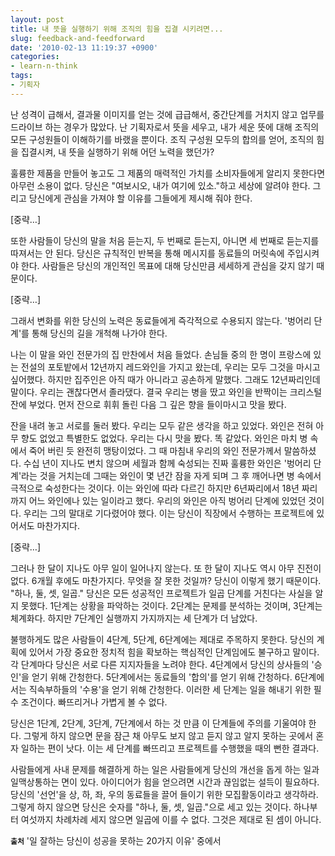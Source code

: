 ```yaml
---
layout: post
title: 내 뜻을 실행하기 위해 조직의 힘을 집결 시키려면...
slug: feedback-and-feedforward
date: '2010-02-13 11:19:37 +0900'
categories:
- learn-n-think
tags:
- 기획자
---
```


난 성격이 급해서, 결과물 이미지를 얻는 것에 급급해서, 중간단계를 거치지 않고 업무를 드라이브 하는 경우가 많았다. 난 기획자로서 뜻을 세우고, 내가 세운 뜻에 대해 조직의 모든 구성원들이 이해하기를 바랬을 뿐이다. 조직 구성원 모두의 합의를 얻어, 조직의 힘을 집결시켜, 내 뜻을 실행하기 위해 어던 노력을 했던가?

훌륭한 제품을 만들어 놓고도 그 제품의 매력적인 가치를 소비자들에게 알리지 못한다면 아무런 소용이 없다. 당신은 "여보시오, 내가 여기에 있소."하고 세상에 알려야 한다. 그리고 당신에게 관심을 가져야 할 이유를 그들에게 제시해 줘야 한다.

[중략…]

또한 사람들이 당신의 말을 처음 듣는지, 두 번째로 듣는지, 아니면 세 번째로 듣는지를 따져서는 안 된다. 당신은 규칙적인 반복을 통해 메시지를 동료들의 머릿속에 주입시켜야 한다. 사람들은 당신의 개인적인 목표에 대해 당신만큼 세세하게 관심을 갖지 않기 때문이다.

<!--more-->

[중략…]

그래서 변화를 위한 당신의 노력은 동료들에게 즉각적으로 수용되지 않는다. '벙어리 단계'를 통해 당신의 길을 개척해 나가야 한다.

나는 이 말을 와인 전문가의 집 만찬에서 처음 들었다. 손님들 중의 한 명이 프랑스에 있는 전설의 포토밭에서 12년까지 레드와인을 가지고 왔는데, 우리는 모두 그것을 마시고 싶어했다. 하지만 집주인은 아직 때가 아니라고 공손하게 말했다. 그래도 12년짜리인데 말이다. 우리는 괜찮다면서 졸라댔다. 결국 우리는 병을 땄고 와인을 반짝이는 크리스털 잔에 부었다. 먼저 잔으로 휘휘 돌린 다음 그 깊은 향을 들이마시고 맛을 봤다.

잔을 내려 놓고 서로를 둘러 봤다. 우리는 모두 같은 생각을 하고 있었다. 와인은 전혀 아무 향도 없었고 특별한도 없었다. 우리는 다시 맛을 봤다. 똑 같았다. 와인은 마치 병 속에서 죽어 버린 듯 완전히 맹탕이었다. 그 때 마침내 우리의 와인 전문가께서 말씀하셨다. 수십 년이 지나도 변치 않으며 세월과 함께 숙성되는 진짜 훌륭한 와인은 '벙어리 단계'라는 것을 거치는데 그때는 와인이 몇 년간 잠을 자게 되며 그 후 깨어나면 병 속에서 극적으로 숙성한다는 것이다. 이는 와인에 따라 다르긴 하지만 6년짜리에서 18년 짜리까지 어느 와인에나 있는 일이라고 했다. 우리의 와인은 아직 벙어리 단계에 있었던 것이다. 우리는 그의 말대로 기다렸어야 했다. 이는 당신이 직장에서 수행하는 프로젝트에 있어서도 마찬가지다.

[중략…]

그러나 한 달이 지나도 아무 일이 일어나지 않는다. 또 한 달이 지나도 역시 아무 진전이 없다. 6개월 후에도 마찬가지다. 무엇을 잘 못한 것일까? 당신이 이렇게 했기 때문이다. "하나, 둘, 셋, 일곱." 당신은 모든 성공적인 프로젝트가 일곱 단계를 거친다는 사실을 알지 못했다. 1단계는 상황을 파악하는 것이다. 2단계는 문제를 분석하는 것이며, 3단계는 체계화다. 하지만 7단계인 실행까지 가지까지는 세 단계가 더 남았다.

불행하게도 많은 사람들이 4단계, 5단계, 6단계에는 제대로 주목하지 못한다. 당신의 계획에 있어서 가장 중요한 정치적 힘을 확보하는 핵심적인 단계임에도 불구하고 말이다. 각 단계마다 당신은 서로 다른 지지자들을 노려야 한다. 4단계에서 당신의 상사들의 '승인'을 얻기 위해 간청한다. 5단계에서는 동료들의 '합의'를 얻기 위해 간청하다. 6단계에서는 직속부하들의 '수용'을 얻기 위해 간청한다. 이러한 세 단계는 일을 해내기 위한 필수 조건이다. 빠뜨리거나 가볍게 볼 수 없다.

당신은 1단계, 2단계, 3단계, 7단계에서 하는 것 만큼 이 단계들에 주의를 기울여야 한다. 그렇게 하지 않으면 문을 잠근 채 아무도 보지 않고 듣지 않고 알지 못하는 곳에서 혼자 일하는 편이 낫다. 이는 세 단계를 빠뜨리고 프로젝트를 수행했을 때의 뻔한 결과다.

사람들에게 사내 문제를 해결하게 하는 일은 사람들에게 당신의 개선을 돕게 하는 일과 일맥상통하는 면이 있다. 아이디어가 힘을 얻으려면 시간과 끊임없는 설득이 필요하다. 당신의 '선언'을 상, 하, 좌, 우의 동료들을 끌어 들이기 위한 모집활동이라고 생각하라. 그렇게 하지 않으면 당신은 숫자를 "하나, 둘, 셋, 일곱."으로 세고 있는 것이다. 하나부터 여섯까지 차례차례 세지 않으면 일곱에 이를 수 없다. 그것은 제대로 된 셈이 아니다.

**`출처`** '일 잘하는 당신이 성공을 못하는 20가지 이유' 중에서
